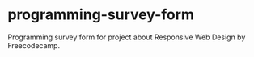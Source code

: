 # programming-survey-form
Programming survey form for project about Responsive Web Design by Freecodecamp.
